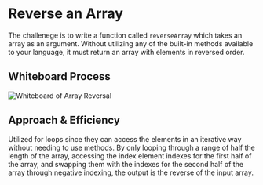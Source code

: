 # Reverse an Array

The challenege is to write a function called `reverseArray` which takes an array as an argument. Without utilizing any of the built-in methods available to your language, it must return an array with elements in reversed order.

## Whiteboard Process

![Whiteboard of Array Reversal](array-reverse.png)

## Approach & Efficiency

Utilized for loops since they can access the elements in an iterative way without needing to use methods. By only looping through a range of half the length of the array, accessing the index element indexes for the first half of the array, and swapping them with the indexes for the second half of the array through negative indexing, the output is the reverse of the input array.
